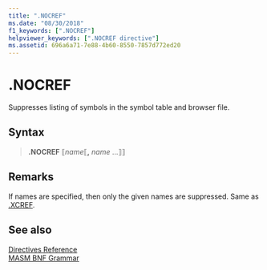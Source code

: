 ```yaml
---
title: ".NOCREF"
ms.date: "08/30/2018"
f1_keywords: [".NOCREF"]
helpviewer_keywords: [".NOCREF directive"]
ms.assetid: 696a6a71-7e88-4b60-8550-7857d772ed20
---
```

# .NOCREF

Suppresses listing of symbols in the symbol table and browser file.

## Syntax

> **.NOCREF** ⟦*name*⟦__,__ *name* ...⟧⟧

## Remarks

If names are specified, then only the given names are suppressed. Same as [.XCREF](../../assembler/masm/dot-xcref.md).

## See also

[Directives Reference](../../assembler/masm/directives-reference.md)<br/>
[MASM BNF Grammar](masm-bnf-grammar.md)
